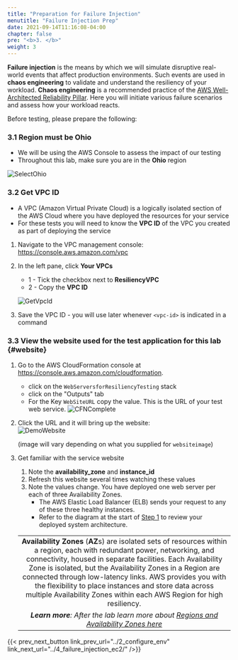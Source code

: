 ```yaml
---
title: "Preparation for Failure Injection"
menutitle: "Failure Injection Prep"
date: 2021-09-14T11:16:08-04:00
chapter: false
pre: "<b>3. </b>"
weight: 3
---
```


**Failure injection** is the means by which we will simulate disruptive real-world events that affect production environments. Such events are used in **chaos engineering** to validate and understand the resiliency of your workload. **Chaos engineering** is a recommended practice of the [AWS Well-Architected Reliability Pillar](https://docs.aws.amazon.com/wellarchitected/latest/reliability-pillar/test-reliability.html). Here you will initiate various failure scenarios and assess how your workload reacts.

Before testing, please prepare the following:



### 3.1 Region must be **Ohio**
* We will be using the AWS Console to assess the impact of our testing
* Throughout this lab, make sure you are in the **Ohio** region

![SelectOhio](/Reliability/300_Testing_for_Resiliency_of_EC2_RDS_and_S3/Images/SelectOhio.png)

### 3.2 Get VPC ID
* A VPC (Amazon Virtual Private Cloud) is a logically isolated section of the AWS Cloud where you have deployed the resources for your service
* For these tests you will need to know the **VPC ID** of the VPC you created as part of deploying the service
1. Navigate to the VPC management console: <https://console.aws.amazon.com/vpc>
1. In the left pane, click **Your VPCs**
    * 1 - Tick the checkbox next to **ResiliencyVPC**
    * 2 - Copy the **VPC ID**

    ![GetVpcId](/Reliability/300_Testing_for_Resiliency_of_EC2_RDS_and_S3/Images/GetVpcId.png)

1. Save the VPC ID - you will use later whenever `<vpc-id>` is indicated in a command

### 3.3 View the website used for the test application for this lab {#website}

1. Go to the AWS CloudFormation console at <https://console.aws.amazon.com/cloudformation>.
      * click on the `WebServersforResiliencyTesting` stack
      * click on the "Outputs" tab
      * For the Key `WebSiteURL` copy the value.  This is the URL of your test web service.
      ![CFNComplete](/Reliability/300_Testing_for_Resiliency_of_EC2_RDS_and_S3/Images/CFNComplete.png)

1. Click the URL and it will bring up the website:  
    ![DemoWebsite](/Reliability/300_Testing_for_Resiliency_of_EC2_RDS_and_S3/Images/DemoWebsite.png)

    (image will vary depending on what you supplied for `websiteimage`)

1. Get familiar with the service website
      1. Note the **availability_zone** and **instance_id**
      1. Refresh this website several times watching these values
      1. Note the values change. You have deployed one web server per each of three Availability Zones.
         * The AWS Elastic Load Balancer (ELB) sends your request to any of these three healthy instances.
         * Refer to the diagram at the start of [Step 1](../1_deploy_infra/) to review your deployed system architecture.

    | |
    |:---:|
    |**Availability Zones** (**AZ**s) are isolated sets of resources within a region, each with redundant power, networking, and connectivity, housed in separate facilities. Each Availability Zone is isolated, but the Availability Zones in a Region are connected through low-latency links. AWS provides you with the flexibility to place instances and store data across multiple Availability Zones within each AWS Region for high resiliency.|
    |*__Learn more__: After the lab learn more about  [Regions and Availability Zones here](https://aws.amazon.com/about-aws/global-infrastructure/regions_az/)*|

{{< prev_next_button link_prev_url="../2_configure_env" link_next_url="../4_failure_injection_ec2/" />}}
